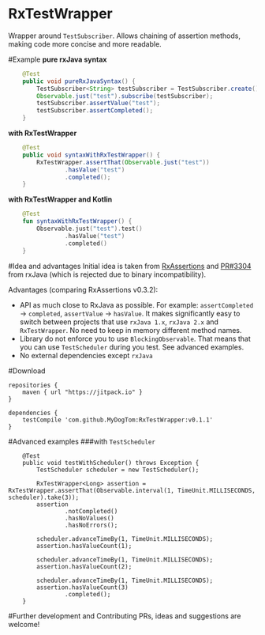 # RxTestWrapper
Wrapper around `TestSubscriber`. Allows chaining of assertion methods, making code more concise and more readable.

#Example
**pure rxJava syntax**
```java
    @Test
    public void pureRxJavaSyntax() {
        TestSubscriber<String> testSubscriber = TestSubscriber.create();
        Observable.just("test").subscribe(testSubscriber);
        testSubscriber.assertValue("test");
        testSubscriber.assertCompleted();
    }
```
**with RxTestWrapper**
```java
    @Test
    public void syntaxWithRxTestWrapper() {
        RxTestWrapper.assertThat(Observable.just("test"))
                .hasValue("test")
                .completed();
    }
```
**with RxTestWrapper and Kotlin**
```kotlin
    @Test
    fun syntaxWithRxTestWrapper() {
        Observable.just("test").test()
                .hasValue("test")
                .completed()
    }
```


#Idea and advantages
Initial idea is taken from [RxAssertions](https://github.com/ubiratansoares/rxassertions) and [PR#3304](https://github.com/ReactiveX/RxJava/pull/3304)  from rxJava (which is rejected due to binary incompatibility).

Advantages (comparing RxAssertions v0.3.2):
* API as much close to RxJava as possible. For example: `assertCompleted` -> `completed`, `assertValue` -> `hasValue`. It makes significantly easy to switch between projects that use `rxJava 1.x`, `rxJava 2.x` and `RxTestWrapper`. No need to keep in memory different method names.
* Library do not enforce you to use `BlockingObservable`. That means that you can use `TestScheduler` during you test. See advanced examples.
* No external dependencies except `rxJava`

#Download
```
repositories {
    maven { url "https://jitpack.io" }
}

dependencies {
    testCompile 'com.github.MyDogTom:RxTestWrapper:v0.1.1'
}
```

#Advanced examples
###with `TestScheduler`
```
    @Test
    public void testWithScheduler() throws Exception {
        TestScheduler scheduler = new TestScheduler();

        RxTestWrapper<Long> assertion = RxTestWrapper.assertThat(Observable.interval(1, TimeUnit.MILLISECONDS, scheduler).take(3));
        assertion
                .notCompleted()
                .hasNoValues()
                .hasNoErrors();

        scheduler.advanceTimeBy(1, TimeUnit.MILLISECONDS);
        assertion.hasValueCount(1);

        scheduler.advanceTimeBy(1, TimeUnit.MILLISECONDS);
        assertion.hasValueCount(2);

        scheduler.advanceTimeBy(1, TimeUnit.MILLISECONDS);
        assertion.hasValueCount(3)
                .completed();
    }
```
#Further development and Contributing
PRs, ideas and suggestions are welcome!
